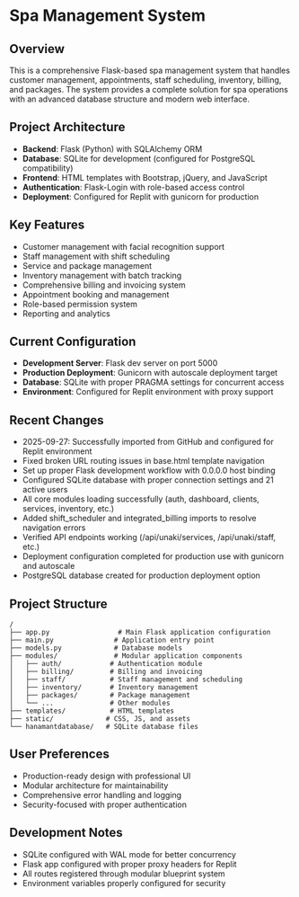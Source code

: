 # Spa Management System

## Overview
This is a comprehensive Flask-based spa management system that handles customer management, appointments, staff scheduling, inventory, billing, and packages. The system provides a complete solution for spa operations with an advanced database structure and modern web interface.

## Project Architecture
- **Backend**: Flask (Python) with SQLAlchemy ORM
- **Database**: SQLite for development (configured for PostgreSQL compatibility)
- **Frontend**: HTML templates with Bootstrap, jQuery, and JavaScript
- **Authentication**: Flask-Login with role-based access control
- **Deployment**: Configured for Replit with gunicorn for production

## Key Features
- Customer management with facial recognition support
- Staff management with shift scheduling
- Service and package management
- Inventory management with batch tracking
- Comprehensive billing and invoicing system
- Appointment booking and management
- Role-based permission system
- Reporting and analytics

## Current Configuration
- **Development Server**: Flask dev server on port 5000
- **Production Deployment**: Gunicorn with autoscale deployment target
- **Database**: SQLite with proper PRAGMA settings for concurrent access
- **Environment**: Configured for Replit environment with proxy support

## Recent Changes
- 2025-09-27: Successfully imported from GitHub and configured for Replit environment
- Fixed broken URL routing issues in base.html template navigation 
- Set up proper Flask development workflow with 0.0.0.0 host binding
- Configured SQLite database with proper connection settings and 21 active users
- All core modules loading successfully (auth, dashboard, clients, services, inventory, etc.)
- Added shift_scheduler and integrated_billing imports to resolve navigation errors
- Verified API endpoints working (/api/unaki/services, /api/unaki/staff, etc.)
- Deployment configuration completed for production use with gunicorn and autoscale
- PostgreSQL database created for production deployment option

## Project Structure
```
/
├── app.py                 # Main Flask application configuration
├── main.py               # Application entry point
├── models.py             # Database models
├── modules/              # Modular application components
│   ├── auth/            # Authentication module
│   ├── billing/         # Billing and invoicing
│   ├── staff/           # Staff management and scheduling
│   ├── inventory/       # Inventory management
│   ├── packages/        # Package management
│   └── ...              # Other modules
├── templates/           # HTML templates
├── static/             # CSS, JS, and assets
└── hanamantdatabase/   # SQLite database files
```

## User Preferences
- Production-ready design with professional UI
- Modular architecture for maintainability
- Comprehensive error handling and logging
- Security-focused with proper authentication

## Development Notes
- SQLite configured with WAL mode for better concurrency
- Flask app configured with proper proxy headers for Replit
- All routes registered through modular blueprint system
- Environment variables properly configured for security